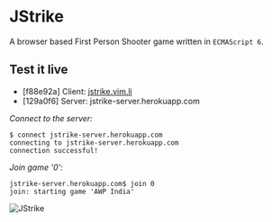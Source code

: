 # JStrike

A browser based First Person Shooter game written in `ECMAScript 6`.

## Test it live

* [f88e92a] Client: [jstrike.vim.li](http://jstrike.vim.li/)
* [129a0f6] Server: jstrike-server.herokuapp.com

*Connect to the server:*
```shell
$ connect jstrike-server.herokuapp.com
connecting to jstrike-server.herokuapp.com
connection successful!
```

*Join game '0':*
```shell
jstrike-server.herokuapp.com$ join 0
join: starting game 'AWP India'

```

![JStrike](http://i.imgur.com/Cu6dhkg.jpg "JStrike AWP Italy")
<!---
![JStrike](http://i.imgur.com/DHrvotk.jpg "JStrike AWP India")
-->
